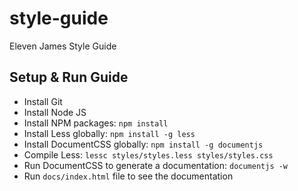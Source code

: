 # style-guide

Eleven James Style Guide

## Setup & Run Guide
- Install Git
- Install Node JS
- Install NPM packages: ``npm install``
- Install Less globally: ``npm install -g less``
- Install DocumentCSS globally: ``npm install -g documentjs``
- Compile Less: ``lessc styles/styles.less styles/styles.css``
- Run DocumentCSS to generate a documentation: ``documentjs -w``
- Run ``docs/index.html`` file to see the documentation
